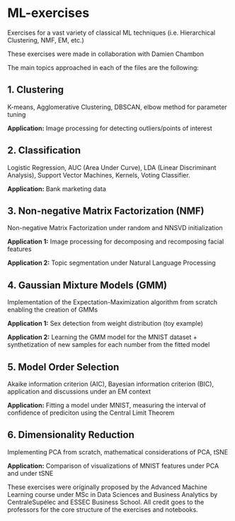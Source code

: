 # ML-exercises

Exercises for a vast variety of classical ML techniques (i.e. Hierarchical Clustering, NMF, EM,  etc.)

These exercises were made in collaboration with Damien Chambon

The main topics approached in each of the files are the following:

## 1. Clustering

K-means, Agglomerative Clustering, DBSCAN, elbow method for parameter tuning

**Application:** Image processing for detecting outliers/points of interest

## 2. Classification

Logistic Regression, AUC (Area Under Curve), LDA (Linear Discriminant Analysis), Support Vector Machines, Kernels, Voting Classifier.

**Application:** Bank marketing data

## 3. Non-negative Matrix Factorization (NMF)

Non-negative Matrix Factorization under random and NNSVD initialization

**Application 1:** Image processing for decomposing and recomposing facial features

**Application 2:** Topic segmentation under Natural Language Processing

## 4. Gaussian Mixture Models (GMM)

Implementation of the Expectation-Maximization algorithm from scratch enabling the creation of GMMs

**Application 1:** Sex detection from weight distribution (toy example)

**Application 2:** Learning the GMM model for the MNIST dataset + synthetization of new samples for each number from the fitted model

## 5. Model Order Selection

Akaike information criterion (AIC), Bayesian information criterion (BIC), application and discussions under an EM context

**Application:** Fitting a model under MNIST, measuring the interval of confidence of prediciton using the Central Limit Theorem

## 6. Dimensionality Reduction

Implementing PCA from scratch, mathematical considerations of PCA, tSNE

**Application:** Comparison of visualizations of MNIST features under PCA and under tSNE

These exercises were originally proposed by the Advanced Machine Learning course under MSc in Data Sciences and Business Analytics by CentraleSupélec and ESSEC Business School. All credit goes to the professors for the core structure of the exercises and notebooks.
